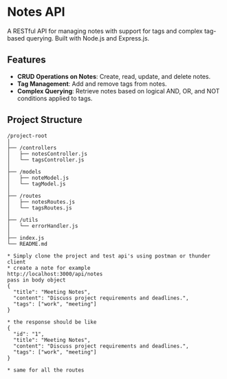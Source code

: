 # Notes API

A RESTful API for managing notes with support for tags and complex tag-based querying. Built with Node.js and Express.js.

## Features

- **CRUD Operations on Notes**: Create, read, update, and delete notes.
- **Tag Management**: Add and remove tags from notes.
- **Complex Querying**: Retrieve notes based on logical AND, OR, and NOT conditions applied to tags.

## Project Structure

```plaintext
/project-root
│
├── /controllers
│   ├── notesController.js
│   └── tagsController.js
│
├── /models
│   ├── noteModel.js
│   └── tagModel.js
│
├── /routes
│   ├── notesRoutes.js
│   └── tagsRoutes.js
│
├── /utils
│   └── errorHandler.js
│
├── index.js
└── README.md

* Simply clone the project and test api's using postman or thunder client
* create a note for example
http://localhost:3000/api/notes
pass in body object
{
  "title": "Meeting Notes",
  "content": "Discuss project requirements and deadlines.",
  "tags": ["work", "meeting"]
}

* the response should be like
{
  "id": "1",
  "title": "Meeting Notes",
  "content": "Discuss project requirements and deadlines.",
  "tags": ["work", "meeting"]
}

* same for all the routes